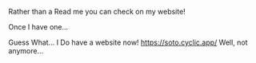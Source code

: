 Rather than a Read me you can check on my website! 

Once I have one...

Guess What... I Do have a website now! https://soto.cyclic.app/
Well, not anymore...

